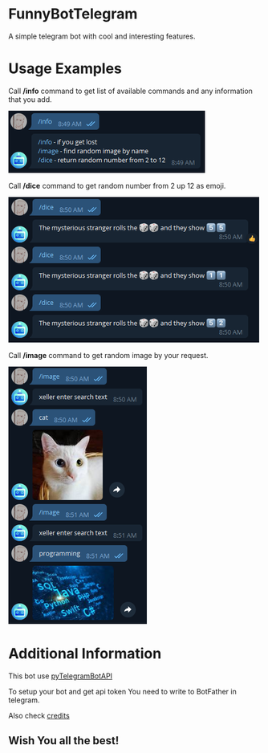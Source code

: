 # FunnyBotTelegram
A simple telegram bot with cool and interesting features.

# Usage Examples
Call **/info** command to get list of available commands and any information that you add.

![](Docs/Images/InfoUsage.png)

Call **/dice** command to get random number from 2 up 12 as emoji.

![](Docs/Images/DiceUsage.png)

Call **/image** command to get random image by your request.

![](Docs/Images/ImageUsage.png)

# Additional Information
This bot use [pyTelegramBotAPI](https://github.com/eternnoir/pyTelegramBotAPI)

To setup your bot and get api token You need to write to BotFather in telegram.

Also check [credits](Docs/Credits.txt)

## Wish You all the best!
